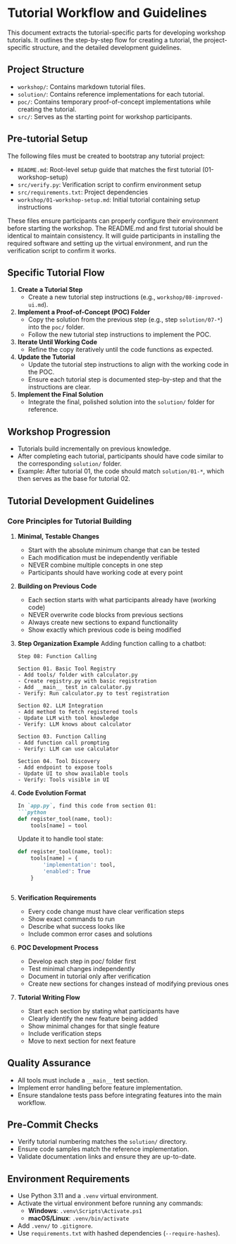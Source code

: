 # Tutorial Workflow and Guidelines

This document extracts the tutorial-specific parts for developing workshop tutorials. It outlines the step-by-step flow for creating a tutorial, the project-specific structure, and the detailed development guidelines.

## Project Structure

- `workshop/`: Contains markdown tutorial files.
- `solution/`: Contains reference implementations for each tutorial.
- `poc/`: Contains temporary proof-of-concept implementations while creating the tutorial.
- `src/`: Serves as the starting point for workshop participants.

## Pre-tutorial Setup

The following files must be created to bootstrap any tutorial project:

- `README.md`: Root-level setup guide that matches the first tutorial (01-workshop-setup)
- `src/verify.py`: Verification script to confirm environment setup
- `src/requirements.txt`: Project dependencies
- `workshop/01-workshop-setup.md`: Initial tutorial containing setup instructions

These files ensure participants can properly configure their environment before starting the workshop. The README.md and first tutorial should be identical to maintain consistency. It will guide participants in installing the required software and setting up the virtual environment, and run the verification script to confirm it works.

## Specific Tutorial Flow
1. **Create a Tutorial Step**
   - Create a new tutorial step instructions (e.g., `workshop/08-improved-ui.md`).
2. **Implement a Proof-of-Concept (POC) Folder**
   - Copy the solution from the previous step (e.g., step `solution/07-*`) into the `poc/` folder.
   - Follow the new tutorial step instructions to implement the POC.
3. **Iterate Until Working Code**
   - Refine the copy iteratively until the code functions as expected.
4. **Update the Tutorial**
   - Update the tutorial step instructions to align with the working code in the POC.
   - Ensure each tutorial step is documented step-by-step and that the instructions are clear.
5. **Implement the Final Solution**
   - Integrate the final, polished solution into the `solution/` folder for reference.

## Workshop Progression

- Tutorials build incrementally on previous knowledge.
- After completing each tutorial, participants should have code similar to the corresponding `solution/` folder.
- Example: After tutorial 01, the code should match `solution/01-*`, which then serves as the base for tutorial 02.

## Tutorial Development Guidelines

### Core Principles for Tutorial Building

1. **Minimal, Testable Changes**
   - Start with the absolute minimum change that can be tested
   - Each modification must be independently verifiable
   - NEVER combine multiple concepts in one step
   - Participants should have working code at every point

2. **Building on Previous Code**
   - Each section starts with what participants already have (working code)
   - NEVER overwrite code blocks from previous sections
   - Always create new sections to expand functionality
   - Show exactly which previous code is being modified

3. **Step Organization Example**
   Adding function calling to a chatbot:
   ```
   Step 08: Function Calling
   
   Section 01. Basic Tool Registry
   - Add tools/ folder with calculator.py
   - Create registry.py with basic registration
   - Add __main__ test in calculator.py
   - Verify: Run calculator.py to test registration
   
   Section 02. LLM Integration
   - Add method to fetch registered tools
   - Update LLM with tool knowledge
   - Verify: LLM knows about calculator
   
   Section 03. Function Calling
   - Add function call prompting
   - Verify: LLM can use calculator
   
   Section 04. Tool Discovery
   - Add endpoint to expose tools
   - Update UI to show available tools
   - Verify: Tools visible in UI
   ```

4. **Code Evolution Format**
   ```markdown
   In `app.py`, find this code from section 01:
   ```python
   def register_tool(name, tool):
       tools[name] = tool
   ```
   
   Update it to handle tool state:
   ```python
   def register_tool(name, tool):
       tools[name] = {
           'implementation': tool,
           'enabled': True
       }
   ```
   ```

5. **Verification Requirements**
   - Every code change must have clear verification steps
   - Show exact commands to run
   - Describe what success looks like
   - Include common error cases and solutions

6. **POC Development Process**
   - Develop each step in poc/ folder first
   - Test minimal changes independently
   - Document in tutorial only after verification
   - Create new sections for changes instead of modifying previous ones

7. **Tutorial Writing Flow**
   - Start each section by stating what participants have
   - Clearly identify the new feature being added
   - Show minimal changes for that single feature
   - Include verification steps
   - Move to next section for next feature


## Quality Assurance
- All tools must include a `__main__` test section.
- Implement error handling before feature implementation.
- Ensure standalone tests pass before integrating features into the main workflow.

## Pre-Commit Checks
- Verify tutorial numbering matches the `solution/` directory.
- Ensure code samples match the reference implementation.
- Validate documentation links and ensure they are up-to-date.

## Environment Requirements
- Use Python 3.11 and a `.venv` virtual environment.
- Activate the virtual environment before running any commands:
  - **Windows**: `.venv\Scripts\Activate.ps1`
  - **macOS/Linux**: `.venv/bin/activate`
- Add `.venv/` to `.gitignore`.
- Use `requirements.txt` with hashed dependencies (`--require-hashes`).
